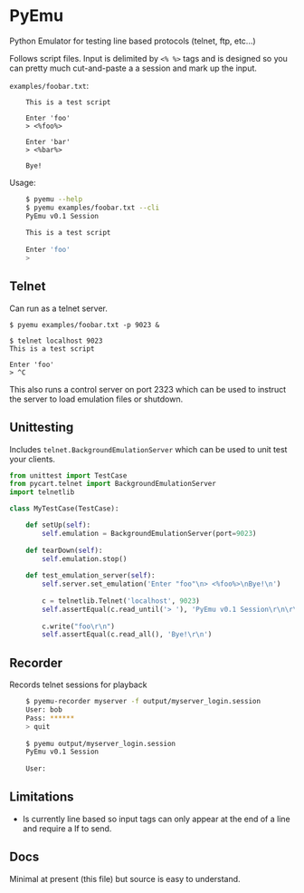 PyEmu
=====

Python Emulator for testing line based protocols (telnet, ftp, etc...)

Follows script files.  Input is delimited by ``<% %>`` tags and is designed so you can
pretty much cut-and-paste a a session and mark up the input.

``examples/foobar.txt``:

```
	This is a test script

	Enter 'foo'
	> <%foo%>

	Enter 'bar'
	> <%bar%>

	Bye!
```
	
Usage:

```bash
	$ pyemu --help
	$ pyemu examples/foobar.txt --cli
	PyEmu v0.1 Session
	
	This is a test script
	
	Enter 'foo'
	> 
```

Telnet
------
Can run as a telnet server.

	$ pyemu examples/foobar.txt -p 9023 &
	
	$ telnet localhost 9023
	This is a test script
	
	Enter 'foo'
	> ^C
	
This also runs a control server on port 2323 which can be used to instruct the server to load
emulation files or shutdown.

Unittesting
-----------

Includes ``telnet.BackgroundEmulationServer`` which can be used to unit test your clients.

```python
from unittest import TestCase
from pycart.telnet import BackgroundEmulationServer
import telnetlib

class MyTestCase(TestCase):

	def setUp(self):
		self.emulation = BackgroundEmulationServer(port=9023)
		
	def tearDown(self):
		self.emulation.stop()
		
	def test_emulation_server(self):
		self.server.set_emulation('Enter "foo"\n> <%foo%>\nBye!\n')
		
		c = telnetlib.Telnet('localhost', 9023)
		self.assertEqual(c.read_until('> '), 'PyEmu v0.1 Session\r\n\r\nEnter "foo"\r\n> ')
		
		c.write("foo\r\n")
		self.assertEqual(c.read_all(), 'Bye!\r\n')
```

Recorder
--------
Records telnet sessions for playback

```bash
	$ pyemu-recorder myserver -f output/myserver_login.session
	User: bob
	Pass: ******
	> quit
	
	$ pyemu output/myserver_login.session
	PyEmu v0.1 Session
	
	User: 
```

Limitations
-----------
* Is currently line based so input tags can only appear at the end of a line and require a lf to send.
		
Docs
----
Minimal at present (this file) but source is easy to understand.
